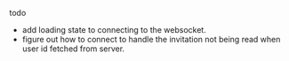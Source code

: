todo

- add loading state to connecting to the websocket.
- figure out how to connect to handle the invitation not being read when user id fetched from server.
